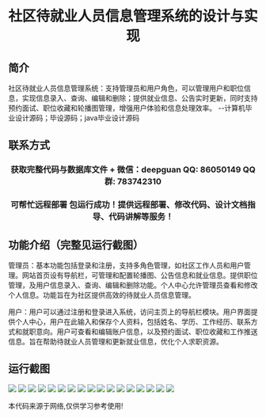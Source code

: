 <p><h1 align="center">社区待就业人员信息管理系统的设计与实现</h1></p>

## 简介
社区待就业人员信息管理系统：支持管理员和用户角色，可以管理用户和职位信息，实现信息录入、查询、编辑和删除；提供就业信息、公告实时更新，同时支持预约面试、职位收藏和轮播图管理，增强用户体验和信息处理效率。    --计算机毕业设计源码；毕设源码；java毕业设计源码


## 联系方式
<p><h3 align="center">获取完整代码与数据库文件 + 微信：deepguan QQ: 86050149 QQ群: 783742310</h3></p>
<p><h3 align="center">可帮忙远程部署 包运行成功！提供远程部署、修改代码、设计文档指导、代码讲解等服务！</h3></p>

## 功能介绍（完整见运行截图）
管理员：基本功能包括登录和注册，支持多角色管理，如社区工作人员和用户管理。网站首页设有导航栏，可管理和配置轮播图、公告信息和就业信息。提供职位管理，及用户信息录入、查询、编辑和删除功能。个人中心允许管理员查看和修改个人信息。功能旨在为社区提供高效的待就业人员信息管理。

用户：用户可以通过注册和登录进入系统，访问主页上的导航栏模块。用户界面提供个人中心，用户在此输入和保存个人资料，包括姓名、学历、工作经历、联系方式和就职意向。用户可查看和编辑账户信息，以及预约面试、职位收藏和工作推送信息。旨在帮助待就业人员管理和更新就业信息，优化个人求职资源。


## 运行截图
![](img/001.jpg)
![](img/002.jpg)
![](img/003.jpg)
![](img/004.jpg)
![](img/005.jpg)
![](img/006.jpg)
![](img/007.jpg)
![](img/008.jpg)
![](img/009.jpg)
![](img/010.jpg)
![](img/011.jpg)
![](img/012.jpg)
![](img/013.jpg)
![](img/014.jpg)
![](img/015.jpg)
![](img/016.jpg)
![](img/017.jpg)

<p>本代码来源于网络,仅供学习参考使用!</p>
